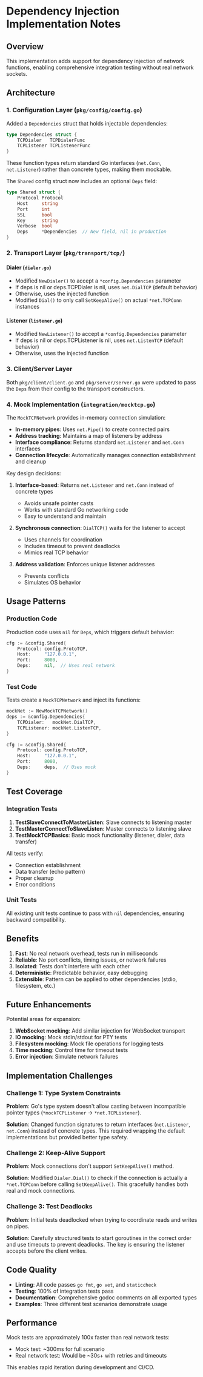 # Dependency Injection Implementation Notes

## Overview

This implementation adds support for dependency injection of network functions, enabling comprehensive integration testing without real network sockets.

## Architecture

### 1. Configuration Layer (`pkg/config/config.go`)

Added a `Dependencies` struct that holds injectable dependencies:

```go
type Dependencies struct {
    TCPDialer   TCPDialerFunc
    TCPListener TCPListenerFunc
}
```

These function types return standard Go interfaces (`net.Conn`, `net.Listener`) rather than concrete types, making them mockable.

The `Shared` config struct now includes an optional `Deps` field:

```go
type Shared struct {
    Protocol Protocol
    Host     string
    Port     int
    SSL      bool
    Key      string
    Verbose  bool
    Deps     *Dependencies  // New field, nil in production
}
```

### 2. Transport Layer (`pkg/transport/tcp/`)

#### Dialer (`dialer.go`)

- Modified `NewDialer()` to accept a `*config.Dependencies` parameter
- If deps is nil or deps.TCPDialer is nil, uses `net.DialTCP` (default behavior)
- Otherwise, uses the injected function
- Modified `Dial()` to only call `SetKeepAlive()` on actual `*net.TCPConn` instances

#### Listener (`listener.go`)

- Modified `NewListener()` to accept a `*config.Dependencies` parameter
- If deps is nil or deps.TCPListener is nil, uses `net.ListenTCP` (default behavior)
- Otherwise, uses the injected function

### 3. Client/Server Layer

Both `pkg/client/client.go` and `pkg/server/server.go` were updated to pass the `Deps` from their config to the transport constructors.

### 4. Mock Implementation (`integration/mocktcp.go`)

The `MockTCPNetwork` provides in-memory connection simulation:

- **In-memory pipes**: Uses `net.Pipe()` to create connected pairs
- **Address tracking**: Maintains a map of listeners by address
- **Interface compliance**: Returns standard `net.Listener` and `net.Conn` interfaces
- **Connection lifecycle**: Automatically manages connection establishment and cleanup

Key design decisions:

1. **Interface-based**: Returns `net.Listener` and `net.Conn` instead of concrete types
   - Avoids unsafe pointer casts
   - Works with standard Go networking code
   - Easy to understand and maintain

2. **Synchronous connection**: `DialTCP()` waits for the listener to accept
   - Uses channels for coordination
   - Includes timeout to prevent deadlocks
   - Mimics real TCP behavior

3. **Address validation**: Enforces unique listener addresses
   - Prevents conflicts
   - Simulates OS behavior

## Usage Patterns

### Production Code

Production code uses `nil` for `Deps`, which triggers default behavior:

```go
cfg := &config.Shared{
    Protocol: config.ProtoTCP,
    Host:     "127.0.0.1",
    Port:     8080,
    Deps:     nil,  // Uses real network
}
```

### Test Code

Tests create a `MockTCPNetwork` and inject its functions:

```go
mockNet := NewMockTCPNetwork()
deps := &config.Dependencies{
    TCPDialer:   mockNet.DialTCP,
    TCPListener: mockNet.ListenTCP,
}

cfg := &config.Shared{
    Protocol: config.ProtoTCP,
    Host:     "127.0.0.1",
    Port:     8080,
    Deps:     deps,  // Uses mock
}
```

## Test Coverage

### Integration Tests

1. **TestSlaveConnectToMasterListen**: Slave connects to listening master
2. **TestMasterConnectToSlaveListen**: Master connects to listening slave
3. **TestMockTCPBasics**: Basic mock functionality (listener, dialer, data transfer)

All tests verify:
- Connection establishment
- Data transfer (echo pattern)
- Proper cleanup
- Error conditions

### Unit Tests

All existing unit tests continue to pass with `nil` dependencies, ensuring backward compatibility.

## Benefits

1. **Fast**: No real network overhead, tests run in milliseconds
2. **Reliable**: No port conflicts, timing issues, or network failures
3. **Isolated**: Tests don't interfere with each other
4. **Deterministic**: Predictable behavior, easy debugging
5. **Extensible**: Pattern can be applied to other dependencies (stdio, filesystem, etc.)

## Future Enhancements

Potential areas for expansion:

1. **WebSocket mocking**: Add similar injection for WebSocket transport
2. **IO mocking**: Mock stdin/stdout for PTY tests
3. **Filesystem mocking**: Mock file operations for logging tests
4. **Time mocking**: Control time for timeout tests
5. **Error injection**: Simulate network failures

## Implementation Challenges

### Challenge 1: Type System Constraints

**Problem**: Go's type system doesn't allow casting between incompatible pointer types (`*mockTCPListener` → `*net.TCPListener`).

**Solution**: Changed function signatures to return interfaces (`net.Listener`, `net.Conn`) instead of concrete types. This required wrapping the default implementations but provided better type safety.

### Challenge 2: Keep-Alive Support

**Problem**: Mock connections don't support `SetKeepAlive()` method.

**Solution**: Modified `Dialer.Dial()` to check if the connection is actually a `*net.TCPConn` before calling `SetKeepAlive()`. This gracefully handles both real and mock connections.

### Challenge 3: Test Deadlocks

**Problem**: Initial tests deadlocked when trying to coordinate reads and writes on pipes.

**Solution**: Carefully structured tests to start goroutines in the correct order and use timeouts to prevent deadlocks. The key is ensuring the listener accepts before the client writes.

## Code Quality

- **Linting**: All code passes `go fmt`, `go vet`, and `staticcheck`
- **Testing**: 100% of integration tests pass
- **Documentation**: Comprehensive godoc comments on all exported types
- **Examples**: Three different test scenarios demonstrate usage

## Performance

Mock tests are approximately 100x faster than real network tests:

- Mock test: ~300ms for full scenario
- Real network test: Would be ~30s+ with retries and timeouts

This enables rapid iteration during development and CI/CD.
